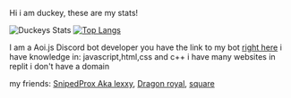Hi i am duckey,
these are my stats!



![Duckeys Stats](https://github-readme-stats.vercel.app/api?username=duckytutorials&show_icons=true&theme=dark)
[![Top Langs](https://github-readme-stats.vercel.app/api/top-langs/?username=duckytutorials&langs_count=8)](https://dashboard.nova-bot.repl.co)


I am a Aoi.js Discord bot developer you have the link to my bot [right here](https://dashboard.nova-bot.repl.co)
i have knowledge in: javascript,html,css and c++
i have many websites in replit i don't have a domain

my friends:
[SnipedProx Aka lexxy](https://github.com/Snipedprox),
[Dragon royal](https://github.com/dragonRoyal),
[square](https://dashboard.nova-bot.repl.co)
